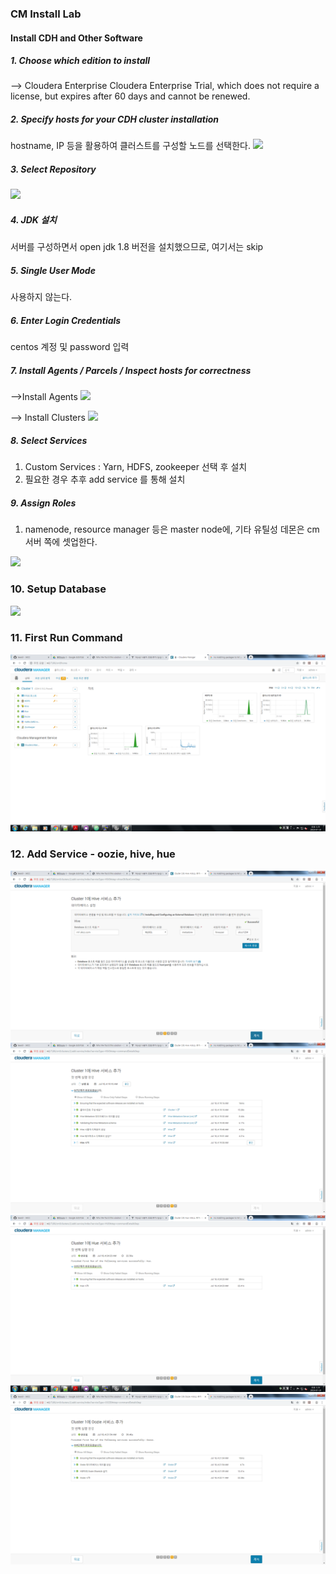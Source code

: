 ### CM Install Lab
#### Install CDH and Other Software

##### 1. Choose which edition to install
--> Cloudera Enterprise Cloudera Enterprise Trial, which does not require a license, but expires after 60 days and cannot be renewed.

##### 2. Specify hosts for your CDH cluster installation
hostname, IP 등을 활용하여 클러스트를 구성할 노드를 선택한다.
<img src="https://github.com/gichul-hong/hadoop-test-2019/blob/master/image/2_host_list.PNG" />

##### 3. Select Repository
<img src="https://github.com/gichul-hong/hadoop-test-2019/blob/master/image/3_version.PNG" />

##### 4. JDK 설치
서버를 구성하면서 open jdk 1.8 버전을 설치했으므로, 여기서는 skip

##### 5. Single User Mode
사용하지 않는다.

##### 6. Enter Login Credentials
centos  계정 및 password  입력

##### 7. Install Agents / Parcels / Inspect hosts for correctness
-->Install Agents
<img src="https://github.com/gichul-hong/
hadoop-test-2019/blob/master/image/4_install_agent.PNG" />

--> Install Clusters
<img src="https://github.com/gichul-hong/hadoop-test-2019/blob/master/image/5_install_cluster.PNG" />


##### 8. Select Services
1. Custom Services : Yarn, HDFS, zookeeper 선택 후 설치
2. 필요한 경우 추후 add service 를 통해 설치

##### 9. Assign Roles
1. namenode, resource manager 등은 master node에, 기타 유틸성 데몬은 cm 서버 쪽에 셋업한다.
<img src="https://github.com/gichul-hong/hadoop-test-2019/blob/master/image/6_cluster_role_setting.PNG" />

### 10. Setup Database
<img src="https://github.com/gichul-hong/hadoop-test-2019/blob/master/image/7_DB_setting.PNG" />

### 11. First Run Command
<img src="https://github.com/wonill0718/hadoop/blob/master/image/cloudera manager.png"></img>

### 12. Add Service - oozie, hive, hue
<img src="https://github.com/wonill0718/hadoop/blob/master/image/hive.png"></img>
<img src="https://github.com/wonill0718/hadoop/blob/master/image/hive2.png"></img>
<img src="https://github.com/wonill0718/hadoop/blob/master/image/hue.png"></img>
<img src="https://github.com/wonill0718/hadoop/blob/master/image/oozie.png"></img>
